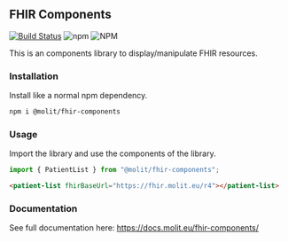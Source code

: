 ## FHIR Components

[![Build Status](https://travis-ci.org/molitinstitute/fhir-components.svg?branch=master)](https://travis-ci.org/molitinstitute/fhir-components)
![npm](https://img.shields.io/npm/v/@molit/fhir-components.svg)
![NPM](https://img.shields.io/npm/l/@molit/fhir-components.svg)

This is an components library to display/manipulate FHIR resources.

### Installation

Install like a normal npm dependency.

```bash
npm i @molit/fhir-components
```

### Usage

Import the library and use the components of the library.

```js
import { PatientList } from "@molit/fhir-components";
```

```html
<patient-list fhirBaseUrl="https://fhir.molit.eu/r4"></patient-list>
```
### Documentation

See full documentation here: https://docs.molit.eu/fhir-components/
